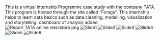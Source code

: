 This is a virtual internship Programme case study with the company TATA.
This program is hosted through the site called “Forage”.
This internship helps to learn data basics such as data cleaning, modelling, visualization and storytelling.
dashboard of analysis added
![Report TATA online retailstore  png](https://github.com/user-attachments/assets/3a617f1f-521b-4556-9d77-befa311d6b8a)
![Slide1](https://github.com/user-attachments/assets/7937c26e-b39d-44e1-bf76-3d5b6a639336)
![Slide2](https://github.com/user-attachments/assets/d0ea85a8-6f77-4488-9fca-d3f679cbea5d)
![Slide3](https://github.com/user-attachments/assets/6be1e02c-63ec-4d6d-9bf5-211415485128)
![Slide4](https://github.com/user-attachments/assets/549195fb-016f-48e1-b214-5b82f48da038)
![Slide5](https://github.com/user-attachments/assets/a600370f-a7e8-4ab2-ae01-8d70e707867a)
![Slide6](https://github.com/user-attachments/assets/d2947fd1-d7db-49c4-b4e6-79d067b5c71d)
